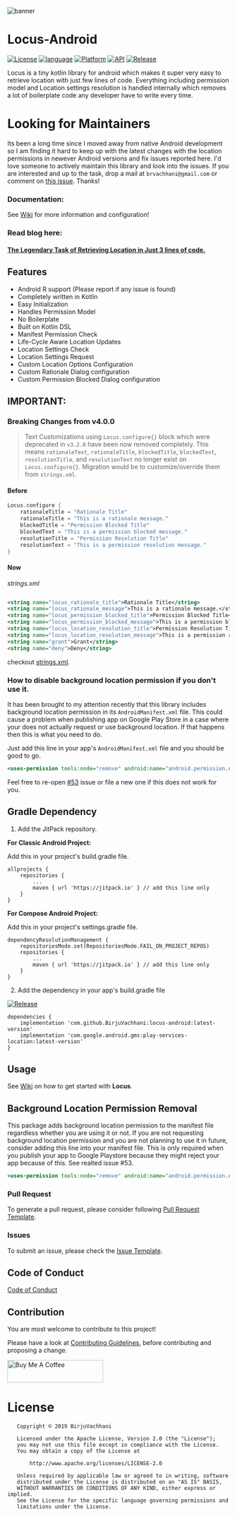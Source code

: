 ![banner](https://github.com/BirjuVachhani/locus-android/blob/master/new_banner.png)

# Locus-Android

[![License](https://img.shields.io/badge/License-Apache%202.0-2196F3.svg?style=for-the-badge)](https://opensource.org/licenses/Apache-2.0)
[![language](https://img.shields.io/github/languages/top/BirjuVachhani/location-extension-android.svg?style=for-the-badge&colorB=f18e33)](https://kotlinlang.org/)
[![Platform](https://img.shields.io/badge/Platform-Android-green.svg?style=for-the-badge)](https://www.android.com/)
[![API](https://img.shields.io/badge/API-16%2B-F44336.svg?style=for-the-badge)](https://android-arsenal.com/api?level=16)
[![Release](https://jitpack.io/v/BirjuVachhani/locus-android.svg?style=flat-square)](https://jitpack.io/BirjuVachhani/locus-android)

Locus is a tiny kotlin library for android which makes it super very easy to retrieve location with just few lines of
code. Everything including permission model and Location settings resolution is handled internally which removes a lot
of boilerplate code any developer have to write every time.

# Looking for Maintainers

Its been a long time since I moved away from native Android development so I am finding it hard to keep up with the latest changes with the location
permissions in newever Android versions and fix issues reported here. I'd love someone to actively maintain this library and look into the issues. If you are interested and up to the task, drop a mail at `brvachhani@gmail.com` or comment on [this issue](https://github.com/BirjuVachhani/locus-android/issues/74). Thanks!

### Documentation:

See [Wiki](https://github.com/BirjuVachhani/locus-android/wiki) for more information and configuration!

### Read blog here:

#### [The Legendary Task of Retrieving Location in Just 3 lines of code.](https://birju.dev/posts/retrieve-location-in-just-3-lines-android/)

## Features

* Android R support (Please report if any issue is found)
* Completely written in Kotlin
* Easy Initialization
* Handles Permission Model
* No Boilerplate
* Built on Kotlin DSL
* Manifest Permission Check
* Life-Cycle Aware Location Updates
* Location Settings Check
* Location Settings Request
* Custom Location Options Configuration
* Custom Rationale Dialog configuration
* Custom Permission Blocked Dialog configuration

## IMPORTANT:

### Breaking Changes from v4.0.0

> Text Customizations using `Locus.configure{}` block which were deprecated in `v3.2.0` have been now removed completely. This means `rationaleText`, `rationaleTitle`, `blockedTitle`, `blockedText`, `resolutionTitle`, and `resolutionText` no longer exist on `Locus.configure{}`. Migration would be to customize/override them from `strings.xml`.

#### Before

```kotlin
Locus.configure {
    rationaleTitle = "Rationale Title"
    rationaleTitle = "This is a rationale message."
    blockedTitle = "Permission Blocked Title"
    blockedText = "This is a permission blocked message."
    resolutionTitle = "Permission Resolution Title"
    resolutionText = "This is a permission resolution message."
}
```

#### Now

*strings.xml*

```xml

<string name="locus_rationale_title">Rationale Title</string>
<string name="locus_rationale_message">This is a rationale message.</string>
<string name="locus_permission_blocked_title">Permission Blocked Title</string>
<string name="locus_permission_blocked_message">This is a permission blocked message.</string>
<string name="locus_location_resolution_title">Permission Resolution Title</string>
<string name="locus_location_resolution_message">This is a permission resolution message.</string>
<string name="grant">Grant</string>
<string name="deny">Deny</string>
```

checkout [strings.xml](https://github.com/BirjuVachhani/locus-android/blob/master/app/src/main/res/values/strings.xml).

### How to disable background location permission if you don't use it.

It has been brought to my attention recently that this library includes background location permission in its `AndroidManifest.xml` file. This could cause a problem when publishing app on Google Play Store in a case where your does not actually request or use background location. If that happens then this is what you need to do.

Just add this line in your app's `AndroidManifest.xml` file and you should be good to go.
```xml
<uses-permission tools:node="remove" android:name="android.permission.ACCESS_BACKGROUND_LOCATION" />
```

Feel free to re-open [#53](https://github.com/BirjuVachhani/locus-android/issues/53) issue or file a new one if this does not work for you.

## Gradle Dependency

1. Add the JitPack repository.

**For Classic Android Project:**

Add this in your project's build.gradle file.

```
allprojects {
    repositories {
        ...
        maven { url 'https://jitpack.io' } // add this line only
    }
}
```

**For Compose Android Project:**

Add this in your project's settings.gradle file.

```
dependencyResolutionManagement {
    repositoriesMode.set(RepositoriesMode.FAIL_ON_PROJECT_REPOS)
    repositories {
        ...
        maven { url 'https://jitpack.io' } // add this line only
    }
}
```

2. Add the dependency in your app's build.gradle file

[![Release](https://jitpack.io/v/BirjuVachhani/locus-android.svg?style=flat-square)](https://jitpack.io/BirjuVachhani/locus-android)

```
dependencies {
    implementation 'com.github.BirjuVachhani:locus-android:latest-version'
    implementation 'com.google.android.gms:play-services-location:latest-version'
}
```

## Usage

See [Wiki](https://github.com/BirjuVachhani/locus-android/wiki) on how to get started with **Locus**.

## Background Location Permission Removal

This package adds background location permission to the manifest file regardless whether you are using it or not. If you are not requesting background location permission and you are not planning to use it in future, consider adding this line into your manifest file. This is only required when you publish your app to Google Playstore because they might reject your app because of this. See realted issue #53.

```xml
<uses-permission tools:node="remove" android:name="android.permission.ACCESS_BACKGROUND_LOCATION" />
```

### Pull Request

To generate a pull request, please consider
following [Pull Request Template](https://github.com/BirjuVachhani/locus-android/blob/master/PULL_REQUEST_TEMPLATE.md).

### Issues

To submit an issue, please check
the [Issue Template](https://github.com/BirjuVachhani/locus-android/blob/master/ISSUE_TEMPLATE.md).

Code of Conduct
---
[Code of Conduct](https://github.com/BirjuVachhani/locus-android/blob/master/CODE_OF_CONDUCT.md)

## Contribution

You are most welcome to contribute to this project!

Please have a look
at [Contributing Guidelines](https://github.com/BirjuVachhani/locus-android/blob/master/CONTRIBUTING.md), before
contributing and proposing a change.

<a href="https://www.buymeacoffee.com/birjuvachhani" target="_blank"><img src="https://cdn.buymeacoffee.com/buttons/default-blue.png" alt="Buy Me A Coffee" style="height: 51px !important;width: 217px !important;" ></a>

# License

```
   Copyright © 2019 BirjuVachhani

   Licensed under the Apache License, Version 2.0 (the "License");
   you may not use this file except in compliance with the License.
   You may obtain a copy of the License at

       http://www.apache.org/licenses/LICENSE-2.0

   Unless required by applicable law or agreed to in writing, software
   distributed under the License is distributed on an "AS IS" BASIS,
   WITHOUT WARRANTIES OR CONDITIONS OF ANY KIND, either express or implied.
   See the License for the specific language governing permissions and
   limitations under the License.
```
